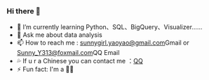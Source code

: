 ### Hi there 💖
- 🌱 I’m currently learning Python、SQL、BigQuery、Visualizer……
- 💬 Ask me about data analysis 
- 📫 How to reach me : <sunnygirl.yaoyao@gmail.com>Gmail or <Sunny_Y313@foxmail.com>QQ Email
- 💦 If u r a Chinese you can contact me ：<a href="http://wpa.qq.com/msgrd?v=3&uin=1217079987&site=qq&menu=yes" target="_blank">QQ</a>
- ⚡ Fun fact: I'm a 👩‍💻


